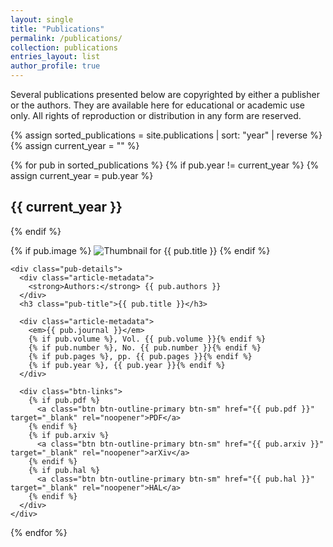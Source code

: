 ```yaml
---
layout: single
title: "Publications"
permalink: /publications/
collection: publications
entries_layout: list
author_profile: true
---
```


Several publications presented below are copyrighted by either a publisher or the authors. They are available here for educational or academic use only. All rights of reproduction or distribution in any form are reserved.

{% assign sorted_publications = site.publications | sort: "year" | reverse %}
{% assign current_year = "" %}

{% for pub in sorted_publications %}
  {% if pub.year != current_year %}
    {% assign current_year = pub.year %}
    <h2 class="year-heading">{{ current_year }}</h2>
  {% endif %}

  <div class="pub-container">
    <div class="pub-thumbnail">
      {% if pub.image %}
        <img src="{{ pub.image }}" alt="Thumbnail for {{ pub.title }}">
      {% endif %}
    </div>
    
    <div class="pub-details">
      <div class="article-metadata">
        <strong>Authors:</strong> {{ pub.authors }}
      </div>
      <h3 class="pub-title">{{ pub.title }}</h3>

      <div class="article-metadata">
        <em>{{ pub.journal }}</em>
        {% if pub.volume %}, Vol. {{ pub.volume }}{% endif %}
        {% if pub.number %}, No. {{ pub.number }}{% endif %}
        {% if pub.pages %}, pp. {{ pub.pages }}{% endif %}
        {% if pub.year %}, {{ pub.year }}{% endif %}
      </div>

      <div class="btn-links">
        {% if pub.pdf %}
          <a class="btn btn-outline-primary btn-sm" href="{{ pub.pdf }}" target="_blank" rel="noopener">PDF</a>
        {% endif %}
        {% if pub.arxiv %}
          <a class="btn btn-outline-primary btn-sm" href="{{ pub.arxiv }}" target="_blank" rel="noopener">arXiv</a>
        {% endif %}
        {% if pub.hal %}
          <a class="btn btn-outline-primary btn-sm" href="{{ pub.hal }}" target="_blank" rel="noopener">HAL</a>
        {% endif %}
      </div>
    </div>
  </div>

{% endfor %}
